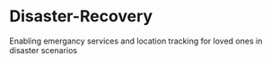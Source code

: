 # Disaster-Recovery
Enabling emergancy services and location tracking for loved ones in disaster scenarios
